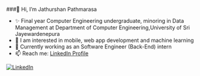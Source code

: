###👋 Hi, I’m Jathurshan Pathmarasa

- ✨ Final year Computer Engineering undergraduate, minoring in Data Management at Department of Computer Engineering,University of Sri Jayewardenepura
- 💞️ I am interested in mobile, web app development and machine learning
- 🌱 Currently working as an Software Engineer (Back-End) intern
- 📫 Reach me: [LinkedIn Profile](https://www.linkedin.com/in/pathmarasa-jathurshan-10559622a/)

[![LinkedIn](https://static-exp1.licdn.com/sc/h/1bt1uwq5a63yvb0zetwijlv8f)][linkedin]

[linkedin]: https://www.linkedin.com/in/jathurshan-pathmarasa-10559622a/


<!---
Justy-11/Justy-11 is a ✨ special ✨ repository because its `README.md` (this file) appears on your GitHub profile.
You can click the Preview link to take a look at your changes.
--->
